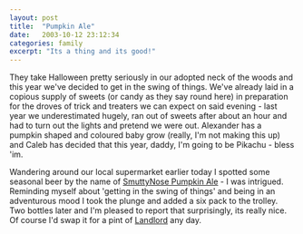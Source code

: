 ```yaml
---
layout: post
title:  "Pumpkin Ale"
date:   2003-10-12 23:12:34
categories: family
excerpt: "Its a thing and its good!"
---
```

They take Halloween pretty seriously in our adopted neck of the woods and this year we've decided to get in the swing of things. We've already laid in a copious supply of sweets (or candy as they say round here) in preparation for the droves of trick and treaters we can expect on said evening - last year we underestimated hugely, ran out of sweets after about an hour and had to turn out the lights and pretend we were out. Alexander has a pumpkin shaped and coloured baby grow (really, I'm not making this up) and Caleb has decided that this year, daddy, I'm going to be Pikachu - bless 'im.

Wandering around our local supermarket earlier today I spotted some seasonal beer by the name of <a href="http://www.smuttynose.com/smutty.html.pages/beers.html">SmuttyNose Pumpkin Ale</a> - I was intrigued. Reminding myself about 'getting in the swing of things' and being in an adventurous mood I took the plunge and added a six pack to the trolley. Two bottles later and I'm pleased to report that surprisingly, its really nice. Of course I'd swap it for a pint of <a href="http://www.timothytaylor.co.uk/llordfr.htm">Landlord</a> any day.

